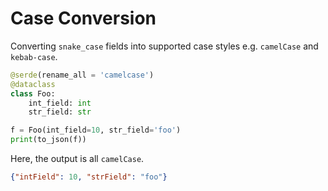 # Case Conversion

Converting `snake_case` fields into supported case styles e.g. `camelCase` and `kebab-case`.

```python
@serde(rename_all = 'camelcase')
@dataclass
class Foo:
    int_field: int
    str_field: str

f = Foo(int_field=10, str_field='foo')
print(to_json(f))
```

Here, the output is all `camelCase`.

```json
{"intField": 10, "strField": "foo"}
```
